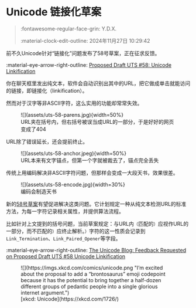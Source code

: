 # Unicode 链接化草案

> :fontawesome-regular-face-grin: Y.D.X.
>
> :material-clock-edit-outline: 2024年11月27日 10:29:42

前不久Unicode针对“链接化”问题发布了58号草案，正在征求反馈。

:material-eye-arrow-right-outline:
[Proposed Draft UTS #58: Unicode Linkification][tr58]

你在聊天框里发出纯文本，软件会自动识别出其中的URL，把它做成单击就能访问的链接，即链接化（linkification）。

然而对于汉字等非ASCII字符，这么实用的功能却常常失效。

<figure markdown='span'>
  ![](assets/uts-58-parens.jpg){width=50%}
  <figcaption>URL夹在括号内，但右括号被误当成URL的一部分，于是好好的网页变成了404</figcaption>
</figure>

URL除了错误延长，还会提前终止。

<figure markdown='span'>
  ![](assets/uts-58-anchor.jpeg){width=50%}
  <figcaption>URL本来有文字锚点，但第一个字就被裁去了，锚点完全丢失</figcaption>
</figure>

传统上用编码解决非ASCII字符问题，但那样会变成一大段天书，效果很差。

<figure markdown='span'>
  ![](assets/uts-58-encode.jpg){width=30%}
  <figcaption markdown='1'>编码会制造天书</figcaption>
</figure>

新的[58号草案][tr58]有望促进解决这类问题。它计划规定一种从纯文本检测URL的标准方法，为每一字符记录相关属性，并提供算法流程。

比如针对上文提到的括号问题，当前草案规定：与URL内`（`匹配的`）`应视作URL的一部分，而不匹配的`）`应终止解析。`）`字符的这一性质会记录到`Link_Termination`、`Link_Paired_Opener`等字段。

[tr58]: https://www.unicode.org/reports/tr58/

:material-eye-arrow-right-outline:
[The Unicode Blog: Feedback Requested on Proposed Draft UTS #58 Unicode Linkification](https://blog.unicode.org/2024/11/feedback-requested-on-proposed-draft.html)

<figure markdown>
  ![](https://imgs.xkcd.com/comics/unicode.png "I’m excited about the proposal to add a “brontosaurus” emoji codepoint because it has the potential to bring together a half-dozen different groups of pedantic people into a single glorious internet argument.")
  <figcaption markdown>[xkcd: Unicode](https://xkcd.com/1726/)</figcaption>
</figure>
